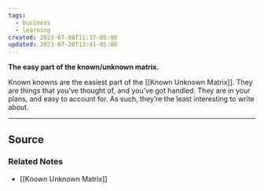 ```yaml
---
tags:
  - business
  - learning
created: 2023-07-08T11:37-05:00
updated: 2023-07-20T13:41-05:00
---
```

**The easy part of the known/unknown matrix.**

Known knowns are the easiest part of the [[Known Unknown Matrix]]. They are things that you’ve thought of, and you’ve got handled. They are in your plans, and easy to account for. As such, they’re the least interesting to write about. 

---

## Source


### Related Notes
- [[Known Unknown Matrix]]
